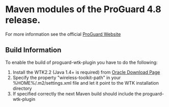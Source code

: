 Maven modules of the ProGuard 4.8 release.
=========================================

For more information see the official [ProGuard Website][PG]

[PG]: http://proguard.sourceforge.net/

Build Information
-----------------

To enable the build of proguard-wtk-plugin you have to do the following:

 1. Install the WTK2.2 (Java 1.4+ is required) from [Oracle Download Page][WTK]
 2. Specify the property "wireless-toolkit-path" in your %HOME%/.m2/settings.xml file and let it point to the WTK installation directory
 3. If specified correctly the next Maven build should include the proguard-wtk-plugin

[WTK]: http://www.oracle.com/technetwork/java/download-135801.html
